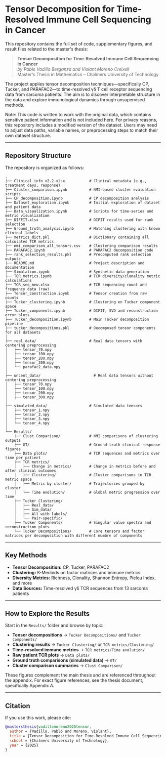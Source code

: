 # Tensor Decomposition for Time-Resolved Immune Cell Sequencing in Cancer

This repository contains the full set of code, supplementary figures, and result files related to the master's thesis:

> **Tensor Decomposition for Time-Resolved Immune Cell Sequencing in Cancer**  
> *by Pablo Vadillo Berganza and Violant Moreno Creixell*  
> Master's Thesis in Mathematics – Chalmers University of Technology

The project applies tensor decomposition techniques—specifically CP, Tucker, and PARAFAC2—to time-resolved γδ T cell receptor sequencing data from sarcoma patients. The aim is to discover interpretable structure in the data and explore immunological dynamics through unsupervised methods.

Note: This code is written to work with the original data, which contains sensitive patient information and is not included here. For privacy reasons, this repository includes a modified version of the dataset. Users may need to adjust data paths, variable names, or preprocessing steps to match their own dataset structure.

---

## Repository Structure

The repository is organized as follows:

```
.
├── Clinical info_v2.2.xlsx           # Clinical metadata (e.g., treatment days, response)
├── Cluster_comparison.ipynb          # NMI-based cluster evaluation scripts
├── CP_decomposition.ipynb            # CP decomposition analysis
├── Dataset_exploration.ipynb         # Initial exploration of dataset and patient data
├── Data_visualization.ipynb          # Scripts for time-series and metric visualization
├── DIFFIT.xlsx                       # DIFIT results used for rank selection
├── Ground_truth_analysis.ipynb       # Matching clustering with known clinical labels
├── metrics_dict.pkl                  # Dictionary containing all calculated TCR metrics
├── nmi_comparison_all_tensors.csv    # Clustering comparison results
├── PARAFAC2.ipynb                    # PARAFAC2 decomposition code
├── rank_selection_results.pkl        # Precomputed rank selection outputs
├── README.md                         # Project description and documentation
├── Simulation.ipynb                  # Synthetic data generation 
├── TCR_metrics.ipynb                 # TCR diversity/clonality metric calculations
├── TCR_seq_new.xlsx                  # TCR sequencing count and frequency data (raw)
├── Tensor_construction.ipynb         # Tensor creation from raw counts
├── Tucker_clustering.ipynb           # Clustering on Tucker component space
├── Tucker_components.ipynb           # DIFIT, SVD and reconstruction error plots
├── Tucker_decomposition.ipynb        # Main Tucker decomposition pipeline
├── tucker_decompositions.pkl         # Decomposed tensor components for all datasets
│
├── real_data/                        # Real data tensors with centering preprocessing
│   ├── tensor_70.npy
│   ├── tensor_100.npy
│   ├── tensor_200.npy
│   ├── tensor_300.npy
│   └── parafac2_data.npy
│
├── uncent_data/                        # Real data tensors without centering preprocessing
│   ├── tensor_70.npy
│   ├── tensor_100.npy
│   ├── tensor_200.npy
│   ├── tensor_300.npy
│
├── simulated_data/                   # Simulated data tensors 
│   ├── tensor_1.npy
│   ├── tensor_2.npy
│   ├── tensor_3.npy
│   └── tensor_4.npy
│
└── Results/
    ├── Clust Comparison/             # NMI comparisons of clustering outputs
    ├── GT/                           # Ground truth clinical response figures
    ├── Data plots/                   # TCR sequences and metrics over time per patient
    ├── TCR metrics/
    │   ├── Change in metrics/        # Change in metrics before and after clinical outcomes
    │   ├── Clustering/               # Cluster comparisons in TCR metric space
    │   ├── Metric by cluster/        # Trajectories grouped by cluster
    │   └── Time evolution/           # Global metric progression over time
    ├── Tucker Clustering/
    │   ├── Real_data/
    │   ├── Sim_data/
    │   ├── All with labels/
    │   └── Pair-specific/
    ├── Tucker Components/            # Singular value spectra and reconstruction plots
    └── Tucker Decompositions/        # Core tensors and factor matrices per decomposition with different numbre of components
```

---

## Key Methods

- **Tensor Decomposition:** CP, Tucker, PARAFAC2
- **Clustering:** K-Medoids on factor matrices and immune metrics
- **Diversity Metrics:** Richness, Clonality, Shannon Entropy, Pielou Index, and more
- **Data Sources:** Time-resolved γδ TCR sequences from 13 sarcoma patients

---

## How to Explore the Results

Start in the `Results/` folder and browse by topic:

- **Tensor decompositions** → `Tucker Decompositions/` and `Tucker Components/`
- **Clustering results** → `Tucker Clustering/` or `TCR metrics/Clustering/`
- **Time-resolved immune metrics** → `TCR metrics/Time evolution/`
- **Raw patient TCR plots** → `Data plots/`
- **Ground truth comparisons (simulated data)** → `GT/`
- **Cluster comparison summaries** → `Clust Comparison/`

These figures complement the main thesis and are referenced throughout the appendix. For exact figure references, see the thesis document, specifically Appendix A.

---

## Citation

If you use this work, please cite:

```bibtex
@mastersthesis{vadillomoreno2025tensor,
  author = {Vadillo, Pablo and Moreno, Violant},
  title = {Tensor Decomposition for Time-Resolved Immune Cell Sequencing in Cancer},
  school = {Chalmers University of Technology},
  year = {2025}
}
```


